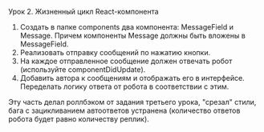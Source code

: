 Урок 2. Жизненный цикл React-компонента
1. Создать в папке components два компонента: MessageField и Message. Причем компоненты Message должны быть вложены в MessageField.
2. Реализовать отправку сообщений по нажатию кнопки.
3. На каждое отправленное сообщение должен отвечать робот (используйте componentDidUpdate).
4. Добавить автора к сообщениям и отображать его в интерфейсе. Переделать логику ответа от робота в соответствии с этим.

Эту часть делал роллбэком от задания третьего урока, "срезал" стили, бага с зацикливанием автоответов устранена (количество ответов робота будет равно количеству реплик).